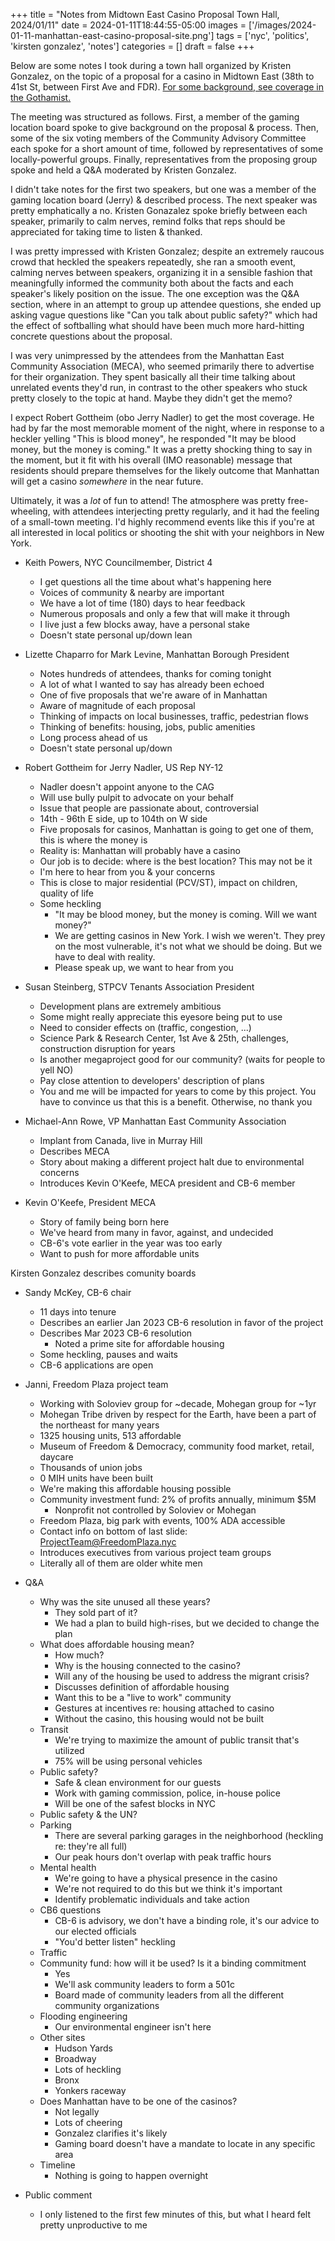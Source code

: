 +++
title = "Notes from Midtown East Casino Proposal Town Hall, 2024/01/11"
date = 2024-01-11T18:44:55-05:00
images = ['/images/2024-01-11-manhattan-east-casino-proposal-site.png']
tags = ['nyc', 'politics', 'kirsten gonzalez', 'notes']
categories = []
draft = false
+++

Below are some notes I took during a town hall organized by Kristen Gonzalez, on the topic of a proposal for a casino in Midtown East (38th to 41st St, between First Ave and FDR). [For some background, see coverage in the Gothamist.](https://gothamist.com/news/midtown-community-compares-potential-casino-plan-cash-to-blood-money-at-town-hall)

The meeting was structured as follows. First, a member of the gaming location board spoke to give background on the proposal & process. Then, some of the six voting members of the Community Advisory Committee each spoke for a short amount of time, followed by representatives of some locally-powerful groups. Finally, representatives from the proposing group spoke and held a Q&A moderated by Kristen Gonzalez.

I didn't take notes for the first two speakers, but one was a member of the gaming location board (Jerry) & described process. The next speaker was pretty emphatically a no. Kristen Gonazalez spoke briefly between each speaker, primarily to calm nerves, remind folks that reps should be appreciated for taking time to listen & thanked.

I was pretty impressed with Kristen Gonzalez; despite an extremely raucous crowd that heckled the speakers repeatedly, she ran a smooth event, calming nerves between speakers, organizing it in a sensible fashion that meaningfully informed the community both about the facts and each speaker's likely position on the issue. The one exception was the Q&A section, where in an attempt to group up attendee questions, she ended up asking vague questions like "Can you talk about public safety?" which had the effect of softballing what should have been much more hard-hitting concrete questions about the proposal.

I was very unimpressed by the attendees from the Manhattan East Community Association (MECA), who seemed primarily there to advertise for their organization. They spent basically all their time talking about unrelated events they'd run, in contrast to the other speakers who stuck pretty closely to the topic at hand. Maybe they didn't get the memo?

I expect Robert Gottheim (obo Jerry Nadler) to get the most coverage. He had by far the most memorable moment of the night, where in response to a heckler yelling "This is blood money", he responded "It may be blood money, but the money is coming." It was a pretty shocking thing to say in the moment, but it fit with his overall (IMO reasonable) message that residents should prepare themselves for the likely outcome that Manhattan will get a casino _somewhere_ in the near future.

Ultimately, it was a _lot_ of fun to attend! The atmosphere was pretty free-wheeling, with attendees interjecting pretty regularly, and it had the feeling of a small-town meeting. I'd highly recommend events like this if you're at all interested in local politics or shooting the shit with your neighbors in New York.

- Keith Powers, NYC Councilmember, District 4
    - I get questions all the time about what's happening here
    - Voices of community & nearby are important
    - We have a lot of time (180) days to hear feedback
    - Numerous proposals and only a few that will make it through
    - I live just a few blocks away, have a personal stake
    - Doesn't state personal up/down lean

- Lizette Chaparro for Mark Levine, Manhattan Borough President
    - Notes hundreds of attendees, thanks for coming tonight
    - A lot of what I wanted to say has already been echoed
    - One of five proposals that we're aware of in Manhattan
    - Aware of magnitude of each proposal
    - Thinking of impacts on local businesses, traffic, pedestrian flows
    - Thinking of benefits: housing, jobs, public amenities
    - Long process ahead of us
    - Doesn't state personal up/down

- Robert Gottheim for Jerry Nadler, US Rep NY-12
    - Nadler doesn't appoint anyone to the CAG
    - Will use bully pulpit to advocate on your behalf
    - Issue that people are passionate about, controversial
    - 14th - 96th E side, up to 104th on W side
    - Five proposals for casinos, Manhattan is going to get one of them, this is where the money is
    - Reality is: Manhattan will probably have a casino
    - Our job is to decide: where is the best location? This may not be it
    - I'm here to hear from you & your concerns
    - This is close to major residential (PCV/ST), impact on children, quality of life
    - Some heckling
        - "It may be blood money, but the money is coming. Will we want money?"
        - We are getting casinos in New York. I wish we weren't. They prey on the most vulnerable, it's not what we should be doing. But we have to deal with reality.
        - Please speak up, we want to hear from you

- Susan Steinberg, STPCV Tenants Association President
    - Development plans are extremely ambitious
    - Some might really appreciate this eyesore being put to use
    - Need to consider effects on (traffic, congestion, ...)
    - Science Park & Research Center, 1st Ave & 25th, challenges, construction disruption for years
    - Is another megaproject good for our community? (waits for people to yell NO)
    - Pay close attention to developers' description of plans
    - You and me will be impacted for years to come by this project. You have to convince us that this is a benefit. Otherwise, no thank you

- Michael-Ann Rowe, VP Manhattan East Community Association
    - Implant from Canada, live in Murray Hill
    - Describes MECA
    - Story about making a different project halt due to environmental concerns
    - Introduces Kevin O'Keefe, MECA president and CB-6 member

- Kevin O'Keefe, President MECA
    - Story of family being born here
    - We've heard from many in favor, against, and undecided
    - CB-6's vote earlier in the year was too early
    - Want to push for more affordable units

Kirsten Gonzalez describes comunity boards

- Sandy McKey, CB-6 chair
    - 11 days into tenure
    - Describes an earlier Jan 2023 CB-6 resolution in favor of the project
    - Describes Mar 2023 CB-6 resolution
        - Noted a prime site for affordable housing
    - Some heckling, pauses and waits
    - CB-6 applications are open

- Janni, Freedom Plaza project team
    - Working with Soloviev group for ~decade, Mohegan group for ~1yr
    - Mohegan Tribe driven by respect for the Earth, have been a part of the northeast for many years
    - 1325 housing units, 513 affordable
    - Museum of Freedom & Democracy, community food market, retail, daycare
    - Thousands of union jobs
    - 0 MIH units have been built
    - We're making this affordable housing possible
    - Community investment fund: 2% of profits annually, minimum $5M
        - Nonprofit not controlled by Soloviev or Mohegan
    - Freedom Plaza, big park with events, 100% ADA accessible
    - Contact info on bottom of last slide: ProjectTeam@FreedomPlaza.nyc
    - Introduces executives from various project team groups
    - Literally all of them are older white men

- Q&A
    - Why was the site unused all these years?
        - They sold part of it?
        - We had a plan to build high-rises, but we decided to change the plan
    - What does affordable housing mean?
        - How much?
        - Why is the housing connected to the casino?
        - Will any of the housing be used to address the migrant crisis?
        - Discusses definition of affordable housing
        - Want this to be a "live to work" community
        - Gestures at incentives re: housing attached to casino
        - Without the casino, this housing would not be built
    - Transit
        - We're trying to maximize the amount of public transit that's utilized
        - 75% will be using personal vehicles
    - Public safety?
        - Safe & clean environment for our guests
        - Work with gaming commission, police, in-house police
        - Will be one of the safest blocks in NYC
    - Public safety & the UN?
    - Parking
        - There are several parking garages in the neighborhood (heckling re: they're all full)
        - Our peak hours don't overlap with peak traffic hours
    - Mental health
        - We're going to have a physical presence in the casino
        - We're not required to do this but we think it's important
        - Identify problematic individuals and take action
    - CB6 questions
        - CB-6 is advisory, we don't have a binding role, it's our advice to our elected officials
        - "You'd better listen" heckling
    - Traffic
    - Community fund: how will it be used? Is it a binding commitment
        - Yes
        - We'll ask community leaders to form a 501c
        - Board made of community leaders from all the different community organizations
    - Flooding engineering
        - Our environmental engineer isn't here
    - Other sites
        - Hudson Yards
        - Broadway
        - Lots of heckling
        - Bronx
        - Yonkers raceway
    - Does Manhattan have to be one of the casinos?
        - Not legally
        - Lots of cheering
        - Gonzalez clarifies it's likely
        - Gaming board doesn't have a mandate to locate in any specific area
    - Timeline
        - Nothing is going to happen overnight
- Public comment
    - I only listened to the first few minutes of this, but what I heard felt pretty unproductive to me
